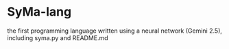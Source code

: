 # SyMa-lang
the first programming language written using a neural network (Gemini 2.5), including syma.py and README.md 
